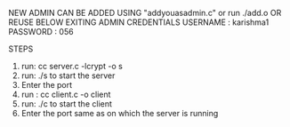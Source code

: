 NEW ADMIN CAN BE ADDED USING "addyouasadmin.c" or run ./add.o
OR REUSE BELOW EXITING ADMIN CREDENTIALS
USERNAME : karishma1
PASSWORD : 056

STEPS
1. run:  cc server.c -lcrypt -o s   
2. run: ./s to start the server
3. Enter the port 
4. run : cc client.c -o client 
5. run: ./c to start the client
4. Enter the port same as on which the server is running

